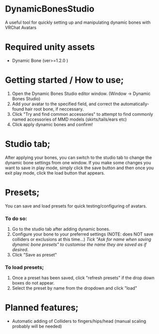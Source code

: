 # DynamicBonesStudio
A useful tool for quickly setting up and manipulating dynamic bones with VRChat Avatars

# Required unity assets
* Dynamic Bone (ver>=1.2.0 )

# Getting started / How to use;
1. Open the Dynamic Bones Studio editor window. (Window -> Dynamic Bones Studio)
2. Add your avatar to the specified field, and correct the automatically-found hair root bone, if neccessary.
3. Click "Try and find common accessories" to attempt to find commonly named accessories of MMD models (skirts/tails/ears etc)
4. Click apply dynamic bones and confirm!

# Studio tab;
After applying your bones, you can switch to the studio tab to change the dynamic bone settings from one window.
If you make some changes you want to save in play mode, simply click the save button and then once you exit play mode, click the load button that appears. 

# Presets;
You can save and load presets for quick testing/configuring of avatars. 

### To do so:
1. Go to the studio tab after adding dynamic bones.
2. Configure your bone to your preferred settings (NOTE: does NOT save colliders or exclusions at this time...) 
*Tick "Ask for name when saving dynamic bone presets" to customise the name they are saved as if desired.*
3. Click "Save as preset"

### To load presets;
1. Once a preset has been saved, click "refresh presets" if the drop down boxes do not appear.
2. Select the preset by name from the dropdown and click "load"




# Planned features;
- Automatic adding of Colliders to fingers/hips/head (manual scaling probably will be needed)
